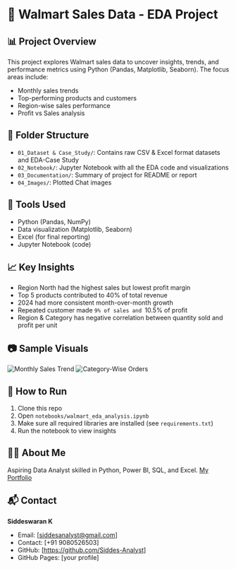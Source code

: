# 🛒 Walmart Sales Data - EDA Project

## 📊 Project Overview
This project explores Walmart sales data to uncover insights, trends, and performance metrics using Python (Pandas, Matplotlib, Seaborn). The focus areas include:
- Monthly sales trends
- Top-performing products and customers
- Region-wise sales performance
- Profit vs Sales analysis

## 📁 Folder Structure
- `01_Dataset & Case_Study/`: Contains raw CSV & Excel format datasets and EDA-Case Study
- `02_Notebook/`: Jupyter Notebook with all the EDA code and visualizations
- `03_Documentation/`: Summary of project for README or report
- `04_Images/`: Plotted Chat images 

## 🔧 Tools Used
- Python (Pandas, NumPy)
- Data visualization (Matplotlib, Seaborn)
- Excel (for final reporting)
- Jupyter Notebook (code)

## 📈 Key Insights
- Region North had the highest sales but lowest profit margin
- Top 5 products contributed to 40% of total revenue
- 2024 had more consistent month-over-month growth
- Repeated customer made `9% of sales and `10.5% of profit
- Region & Category has negative correlation between quantity sold and profit per unit

## 📷 Sample Visuals
![Monthly Sales Trend](images/monthly_sales.png)
![Category-Wise Orders](images/category_orders.png)

## 🚀 How to Run
1. Clone this repo
2. Open `notebooks/walmart_eda_analysis.ipynb`
3. Make sure all required libraries are installed (see `requirements.txt`)
4. Run the notebook to view insights

## 🙋‍♂️ About Me
Aspiring Data Analyst skilled in Python, Power BI, SQL, and Excel. [My Portfolio](https://siddes-analyst.github.io)

## 📬 Contact
**Siddeswaran K**
- Email: [siddesanalyst@gmail.com]
- Contact: [+91 9080526503]
- GitHub: [https://github.com/Siddes-Analyst]
- GitHub Pages: [your profile]
